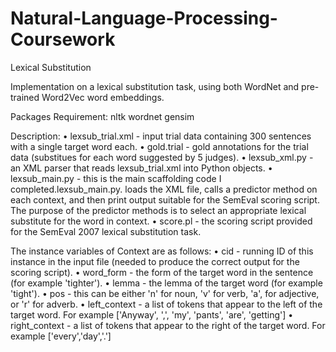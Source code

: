 # Natural-Language-Processing-Coursework
Lexical Substitution

Implementation on a lexical substitution task, using both WordNet and pre-trained Word2Vec word embeddings.

Packages Requirement:
nltk wordnet
gensim

Description:
• lexsub_trial.xml - input trial data containing 300 sentences with a single target word each.
• gold.trial - gold annotations for the trial data (substitues for each word suggested by 5 judges).
• lexsub_xml.py - an XML parser that reads lexsub_trial.xml into Python objects.
• lexsub_main.py - this is the main scaffolding code I completed.lexsub_main.py. loads the XML file, calls a predictor method on each context, and then print output suitable for the SemEval scoring script. The purpose of the predictor methods is to select an appropriate lexical substitute for the word in context. 
• score.pl - the scoring script provided for the SemEval 2007 lexical substitution task.

The instance variables of Context are as follows:
• cid - running ID of this instance in the input file (needed to produce the correct output
for the scoring script).
• word_form - the form of the target word in the sentence (for example 'tighter').
• lemma - the lemma of the target word (for example 'tight').
• pos - this can be either 'n' for noun, 'v' for verb, 'a', for adjective, or 'r' for adverb.
• left_context - a list of tokens that appear to the left of the target word. For example
['Anyway', ',', 'my', 'pants', 'are', 'getting']
• right_context - a list of tokens that appear to the right of the target word. For example
['every','day','.']


